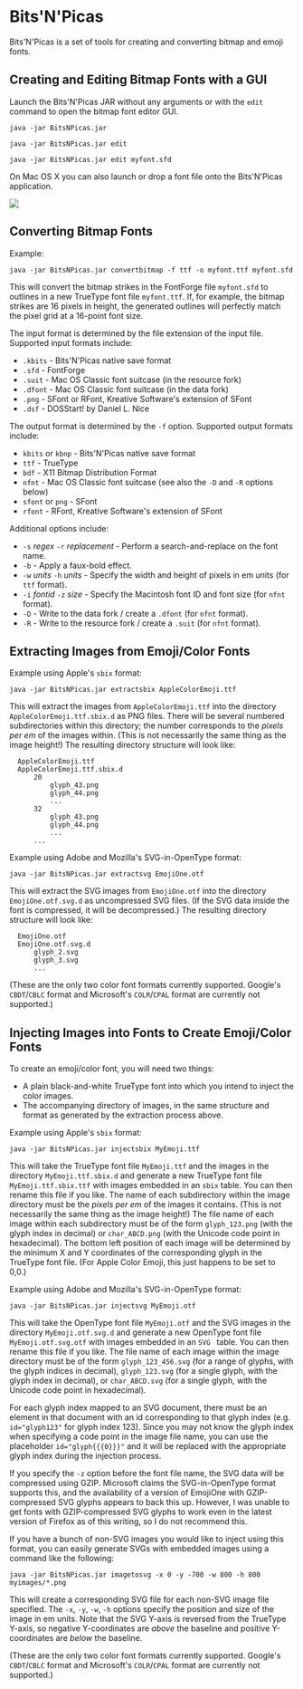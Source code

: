 # Bits'N'Picas

Bits'N'Picas is a set of tools for creating and converting bitmap and emoji fonts.

## Creating and Editing Bitmap Fonts with a GUI

Launch the Bits'N'Picas JAR without any arguments or with the `edit` command to open the bitmap font editor GUI.

`java -jar BitsNPicas.jar`

`java -jar BitsNPicas.jar edit`

`java -jar BitsNPicas.jar edit myfont.sfd`

On Mac OS X you can also launch or drop a font file onto the Bits'N'Picas application.

![](https://github.com/kreativekorp/bitsnpicas/blob/master/wiki/screenshot.png?raw=true)

## Converting Bitmap Fonts

Example:

`java -jar BitsNPicas.jar convertbitmap -f ttf -o myfont.ttf myfont.sfd`

This will convert the bitmap strikes in the FontForge file `myfont.sfd` to outlines in a new TrueType font file `myfont.ttf`. If, for example, the bitmap strikes are 16 pixels in height, the generated outlines will perfectly match the pixel grid at a 16-point font size.

The input format is determined by the file extension of the input file. Supported input formats include:
  *  `.kbits` - Bits'N'Picas native save format
  *  `.sfd` - FontForge
  *  `.suit` - Mac OS Classic font suitcase (in the resource fork)
  *  `.dfont` - Mac OS Classic font suitcase (in the data fork)
  *  `.png` - SFont or RFont, Kreative Software's extension of SFont
  *  `.dsf` - DOSStart! by Daniel L. Nice

The output format is determined by the `-f` option. Supported output formats include:
  *  `kbits` or `kbnp` - Bits'N'Picas native save format
  *  `ttf` - TrueType
  *  `bdf` - X11 Bitmap Distribution Format
  *  `nfnt` - Mac OS Classic font suitcase (see also the `-D` and `-R` options below)
  *  `sfont` or `png` - SFont
  *  `rfont` - RFont, Kreative Software's extension of SFont

Additional options include:
  *  `-s` *regex* `-r` *replacement* - Perform a search-and-replace on the font name.
  *  `-b` - Apply a faux-bold effect.
  *  `-w` *units* `-h` *units* - Specify the width and height of pixels in em units (for `ttf` format).
  *  `-i` *fontid* `-z` *size* - Specify the Macintosh font ID and font size (for `nfnt` format).
  *  `-D` - Write to the data fork / create a `.dfont` (for `nfnt` format).
  *  `-R` - Write to the resource fork / create a `.suit` (for `nfnt` format).

## Extracting Images from Emoji/Color Fonts

Example using Apple's `sbix` format:

`java -jar BitsNPicas.jar extractsbix AppleColorEmoji.ttf`

This will extract the images from `AppleColorEmoji.ttf` into the directory `AppleColorEmoji.ttf.sbix.d` as PNG files. There will be several numbered subdirectories within this directory; the number corresponds to the *pixels per em* of the images within. (This is not necessarily the same thing as the image height!) The resulting directory structure will look like:

```
  AppleColorEmoji.ttf
  AppleColorEmoji.ttf.sbix.d
      20
          glyph_43.png
          glyph_44.png
          ...
      32
          glyph_43.png
          glyph_44.png
          ...
      ...
```

Example using Adobe and Mozilla's SVG-in-OpenType format:

`java -jar BitsNPicas.jar extractsvg EmojiOne.otf`

This will extract the SVG images from `EmojiOne.otf` into the directory `EmojiOne.otf.svg.d` as uncompressed SVG files. (If the SVG data inside the font is compressed, it will be decompressed.) The resulting directory structure will look like:

```
  EmojiOne.otf
  EmojiOne.otf.svg.d
      glyph_2.svg
      glyph_3.svg
      ...
```

(These are the only two color font formats currently supported. Google's `CBDT`/`CBLC` format and Microsoft's `COLR`/`CPAL` format are currently not supported.)

## Injecting Images into Fonts to Create Emoji/Color Fonts

To create an emoji/color font, you will need two things:
  *  A plain black-and-white TrueType font into which you intend to inject the color images.
  *  The accompanying directory of images, in the same structure and format as generated by the extraction process above.

Example using Apple's `sbix` format:

`java -jar BitsNPicas.jar injectsbix MyEmoji.ttf`

This will take the TrueType font file `MyEmoji.ttf` and the images in the directory `MyEmoji.ttf.sbix.d` and generate a new TrueType font file `MyEmoji.ttf.sbix.ttf` with images embedded in an `sbix` table. You can then rename this file if you like. The name of each subdirectory within the image directory must be the *pixels per em* of the images it contains. (This is not necessarily the same thing as the image height!) The file name of each image within each subdirectory must be of the form `glyph_123.png` (with the glyph index in decimal) or `char_ABCD.png` (with the Unicode code point in hexadecimal). The bottom left position of each image will be determined by the minimum X and Y coordinates of the corresponding glyph in the TrueType font file. (For Apple Color Emoji, this just happens to be set to 0,0.)

Example using Adobe and Mozilla's SVG-in-OpenType format:

`java -jar BitsNPicas.jar injectsvg MyEmoji.otf`

This will take the OpenType font file `MyEmoji.otf` and the SVG images in the directory `MyEmoji.otf.svg.d` and generate a new OpenType font file `MyEmoji.otf.svg.otf` with images embedded in an `SVG ` table. You can then rename this file if you like. The file name of each image within the image directory must be of the form `glyph_123_456.svg` (for a range of glyphs, with the glyph indices in decimal), `glyph_123.svg` (for a single glyph, with the glyph index in decimal), or `char_ABCD.svg` (for a single glyph, with the Unicode code point in hexadecimal).

For each glyph index mapped to an SVG document, there must be an element in that document with an id corresponding to that glyph index (e.g. `id="glyph123"` for glyph index 123). Since you may not know the glyph index when specifying a code point in the image file name, you can use the placeholder `id="glyph{{{0}}}"` and it will be replaced with the appropriate glyph index during the injection process.

If you specify the `-z` option before the font file name, the SVG data will be compressed using GZIP. Microsoft claims the SVG-in-OpenType format supports this, and the availability of a version of EmojiOne with GZIP-compressed SVG glyphs appears to back this up. However, I was unable to get fonts with GZIP-compressed SVG glyphs to work even in the latest version of Firefox as of this writing, so I do not recommend this.

If you have a bunch of non-SVG images you would like to inject using this format, you can easily generate SVGs with embedded images using a command like the following:

`java -jar BitsNPicas.jar imagetosvg -x 0 -y -700 -w 800 -h 800 myimages/*.png`

This will create a corresponding SVG file for each non-SVG image file specified. The `-x`, `-y`, `-w`, `-h` options specify the position and size of the image in em units. Note that the SVG Y-axis is reversed from the TrueType Y-axis, so negative Y-coordinates are *above* the baseline and positive Y-coordinates are *below* the baseline.

(These are the only two color font formats currently supported. Google's `CBDT`/`CBLC` format and Microsoft's `COLR`/`CPAL` format are currently not supported.)
